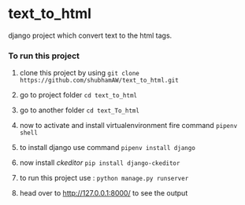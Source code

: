 # text_to_html
django project which convert text to the html tags.

### To run this project 

1. clone this project by using ```git clone https://github.com/shubhamAW/text_to_html.git ```

2. go to project folder ```cd text_to_html```

3. go to another folder ```cd text_To_html```

4. now to activate and install virtualenvironment fire command ```pipenv shell```

5. to install django use command ```pipenv install django```

6. now install *ckeditor* ```pip install django-ckeditor```

7. to run this project use : ```python manage.py runserver ```

8. head over to http://127.0.0.1:8000/ to see the output
